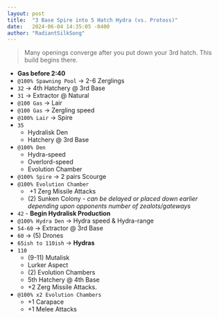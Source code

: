 ```yaml
---
layout: post
title:  "3 Base Spire into 5 Hatch Hydra (vs. Protoss)"
date:   2024-06-04 14:35:05 -0400
author: "RadiantSilkSong"
---
```


> Many openings converge after you put down your 3rd hatch. This build begins there.

- **Gas before 2:40**
- `@100% Spawning Pool` &rarr; 2-6 Zerglings
- `32` &rarr; 4th Hatchery @ 3rd Base
- `31` &rarr; Extractor @ Natural
- `@100 Gas` &rarr; Lair
- `@100 Gas` &rarr; Zergling speed
- `@100% Lair` &rarr; Spire
- `35`
	- Hydralisk Den
	- Hatchery @ 3rd Base
- `@100% Den`
   - Hydra-speed
   - Overlord-speed
   - Evolution Chamber
- `@100% Spire` &rarr; 2 pairs Scourge
- `@100% Evolution Chamber`
  -  +1 Zerg Missile Attacks
  -  (2) Sunken Colony *- can be delayed or placed down earlier depending upon opponents number of zealots/gateways*
- `42` - **Begin Hydralisk Production** 
- `@100% Hydra Den` &rarr; Hydra speed & Hydra-range 
- `54-60` &rarr; Extractor @ 3rd Base
- `60` &rarr; (5) Drones
- `65ish to 110ish` &rarr; **Hydras**
- `110` 
	- (9-11) Mutalisk
	- Lurker Aspect
	- (2) Evolution Chambers
	- 5th Hatchery @ 4th Base
	- +2 Zerg Missile Attacks.
- `@100% x2 Evolution Chambers`
	- +1 Carapace
	- +1 Melee Attacks